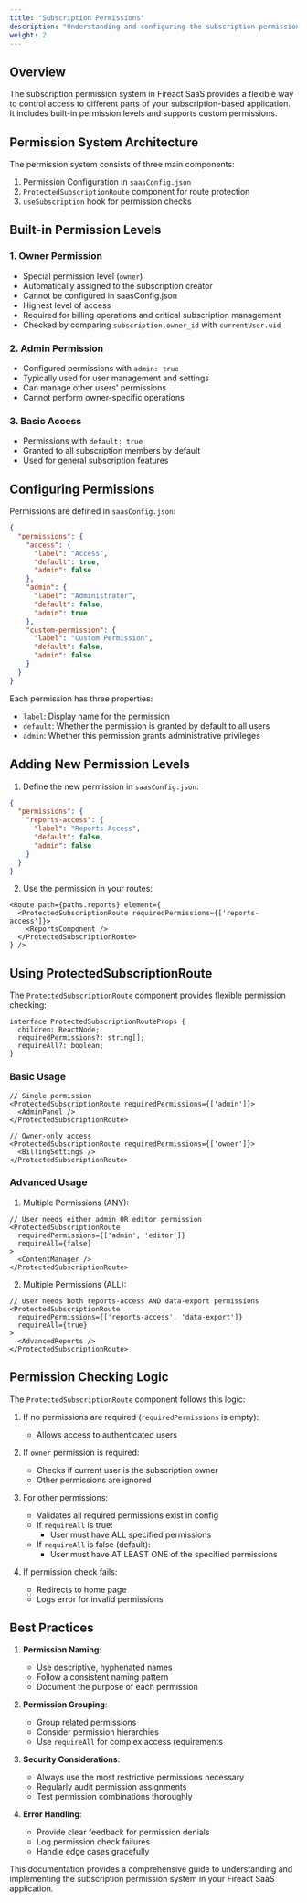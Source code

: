 ```yaml
---
title: "Subscription Permissions"
description: "Understanding and configuring the subscription permission system in Fireact SaaS"
weight: 2
---
```


## Overview

The subscription permission system in Fireact SaaS provides a flexible way to control access to different parts of your subscription-based application. It includes built-in permission levels and supports custom permissions.

## Permission System Architecture

The permission system consists of three main components:

1. Permission Configuration in `saasConfig.json`
2. `ProtectedSubscriptionRoute` component for route protection
3. `useSubscription` hook for permission checks

## Built-in Permission Levels

### 1. Owner Permission
- Special permission level (`owner`)
- Automatically assigned to the subscription creator
- Cannot be configured in saasConfig.json
- Highest level of access
- Required for billing operations and critical subscription management
- Checked by comparing `subscription.owner_id` with `currentUser.uid`

### 2. Admin Permission
- Configured permissions with `admin: true`
- Typically used for user management and settings
- Can manage other users' permissions
- Cannot perform owner-specific operations

### 3. Basic Access
- Permissions with `default: true`
- Granted to all subscription members by default
- Used for general subscription features

## Configuring Permissions

Permissions are defined in `saasConfig.json`:

```json
{
  "permissions": {
    "access": {
      "label": "Access",
      "default": true,
      "admin": false
    },
    "admin": {
      "label": "Administrator",
      "default": false,
      "admin": true
    },
    "custom-permission": {
      "label": "Custom Permission",
      "default": false,
      "admin": false
    }
  }
}
```

Each permission has three properties:
- `label`: Display name for the permission
- `default`: Whether the permission is granted by default to all users
- `admin`: Whether this permission grants administrative privileges

## Adding New Permission Levels

1. Define the new permission in `saasConfig.json`:
```json
{
  "permissions": {
    "reports-access": {
      "label": "Reports Access",
      "default": false,
      "admin": false
    }
  }
}
```

2. Use the permission in your routes:
```tsx
<Route path={paths.reports} element={
  <ProtectedSubscriptionRoute requiredPermissions={['reports-access']}>
    <ReportsComponent />
  </ProtectedSubscriptionRoute>
} />
```

## Using ProtectedSubscriptionRoute

The `ProtectedSubscriptionRoute` component provides flexible permission checking:

```tsx
interface ProtectedSubscriptionRouteProps {
  children: ReactNode;
  requiredPermissions?: string[];
  requireAll?: boolean;
}
```

### Basic Usage

```tsx
// Single permission
<ProtectedSubscriptionRoute requiredPermissions={['admin']}>
  <AdminPanel />
</ProtectedSubscriptionRoute>

// Owner-only access
<ProtectedSubscriptionRoute requiredPermissions={['owner']}>
  <BillingSettings />
</ProtectedSubscriptionRoute>
```

### Advanced Usage

1. Multiple Permissions (ANY):
```tsx
// User needs either admin OR editor permission
<ProtectedSubscriptionRoute 
  requiredPermissions={['admin', 'editor']} 
  requireAll={false}
>
  <ContentManager />
</ProtectedSubscriptionRoute>
```

2. Multiple Permissions (ALL):
```tsx
// User needs both reports-access AND data-export permissions
<ProtectedSubscriptionRoute 
  requiredPermissions={['reports-access', 'data-export']} 
  requireAll={true}
>
  <AdvancedReports />
</ProtectedSubscriptionRoute>
```

## Permission Checking Logic

The `ProtectedSubscriptionRoute` component follows this logic:

1. If no permissions are required (`requiredPermissions` is empty):
   - Allows access to authenticated users

2. If `owner` permission is required:
   - Checks if current user is the subscription owner
   - Other permissions are ignored

3. For other permissions:
   - Validates all required permissions exist in config
   - If `requireAll` is true:
     - User must have ALL specified permissions
   - If `requireAll` is false (default):
     - User must have AT LEAST ONE of the specified permissions

4. If permission check fails:
   - Redirects to home page
   - Logs error for invalid permissions

## Best Practices

1. **Permission Naming**:
   - Use descriptive, hyphenated names
   - Follow a consistent naming pattern
   - Document the purpose of each permission

2. **Permission Grouping**:
   - Group related permissions
   - Consider permission hierarchies
   - Use `requireAll` for complex access requirements

3. **Security Considerations**:
   - Always use the most restrictive permissions necessary
   - Regularly audit permission assignments
   - Test permission combinations thoroughly

4. **Error Handling**:
   - Provide clear feedback for permission denials
   - Log permission check failures
   - Handle edge cases gracefully

This documentation provides a comprehensive guide to understanding and implementing the subscription permission system in your Fireact SaaS application.
